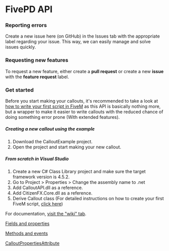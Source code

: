# FivePD API

### Reporting errors

Create a new issue here (on GitHub) in the Issues tab with the appropriate label regarding your issue. This way, we can easily manage and solve issues quickly.

### Requesting new features

To request a new feature, either create a **pull request** or create a new **issue** with the **feature request** label.

### Get started

Before you start making your callouts, it's recommended to take a look at [how to write your first script in FiveM](https://docs.fivem.net/docs/scripting-manual/runtimes/csharp/) as this API is basically nothing more, but a wrapper to make it easier to write callouts with the reduced chance of doing something error prone (With extended features).

##### Creating a new callout using the example
1. Download the CalloutExample project.
2. Open the project and start making your new callout.

##### From scratch in Visual Studio
1. Create a new C# Class Library project and make sure the target framework version is 4.5.2.
2. Go to Project > <ProjectName> Properties > Change the assembly name to <ProjectName>.net
2. Add CalloutAPI.dll as a reference.
3. Add CitizenFX.Core.dll as a reference.
4. Derive Callout class
(For detailed instructions on how to create your first FiveM script, [click here](https://docs.fivem.net/docs/scripting-manual/runtimes/csharp/ "refer here"))

For documentation, [visit the "wiki" tab](https://github.com/KDani-99/FivePD-API/wiki).

[Fields and properties](https://github.com/KDani-99/FivePD-API/wiki/Fields-and-Properties)

[Methods and events](https://github.com/KDani-99/FivePD-API/wiki/Methods-and-Events)

[CalloutPropertiesAttribute](https://github.com/KDani-99/FivePD-API/wiki/CalloutPropertiesAttribute)
